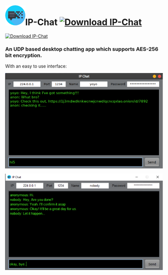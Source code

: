 # ![Icon](https://raw.githubusercontent.com/shaswata56/IP-Chat/master/src/encrypted.png?token=AEUZYRK4XR4LK4Q2QKOPADK5QOGZ4)IP-Chat         [![Download IP-Chat](https://img.shields.io/sourceforge/dt/encrypted-udpchat.svg)](https://sourceforge.net/projects/encrypted-udpchat/files/latest/download)
[![Download IP-Chat](https://a.fsdn.com/con/app/sf-download-button)](https://sourceforge.net/projects/encrypted-udpchat/files/latest/download)

### An UDP based desktop chatting app which supports AES-256 bit encryption.
With an easy to use interface:

![Linux](https://raw.githubusercontent.com/shaswata56/IP-Chat/master/assets/linux.png?token=AEUZYRJTZBRIMSXCB64AHE25QOGJO)

![Windows](https://raw.githubusercontent.com/shaswata56/IP-Chat/master/assets/win.png?token=AEUZYRLHYT6U3SVWTX22X4K5QOGTI)
